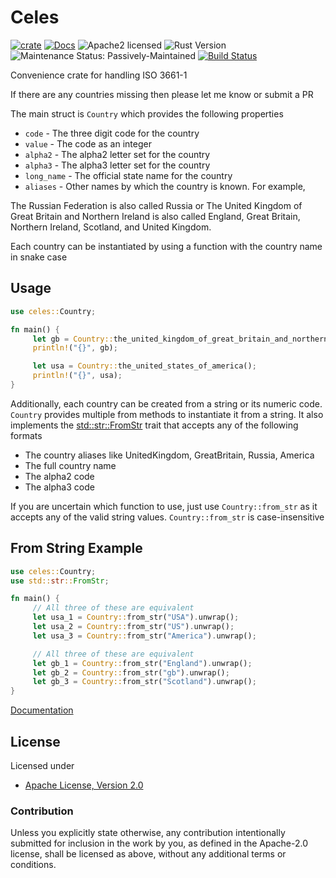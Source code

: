 # Celes

[![crate][crate-image]][crate-link]
[![Docs][docs-image]][docs-link]
![Apache2 licensed][license-image]
![Rust Version][rustc-image]
![Maintenance Status: Passively-Maintained][maintenance-image]
[![Build Status][build-image]][build-link]

Convenience crate for handling ISO 3661-1

If there are any countries missing then please let me know or submit a PR

The main struct is `Country` which provides the following properties

- `code` - The three digit code for the country
- `value` - The code as an integer
- `alpha2` - The alpha2 letter set for the country
- `alpha3` - The alpha3 letter set for the country
- `long_name` - The official state name for the country
- `aliases` - Other names by which the country is known. For example,

The Russian Federation is also called Russia or The United Kingdom of Great Britain
and Northern Ireland is also called England, Great Britain,
Northern Ireland, Scotland, and United Kingdom.

Each country can be instantiated by using a function with the country name in snake case

## Usage

```rust
use celes::Country;

fn main() {
     let gb = Country::the_united_kingdom_of_great_britain_and_northern_ireland();
     println!("{}", gb);

     let usa = Country::the_united_states_of_america();
     println!("{}", usa);
}
```

Additionally, each country can be created from a string or its numeric code.
`Country` provides multiple from methods to instantiate it from a string. It also
implements the [std::str::FromStr](https://doc.rust-lang.org/std/str/trait.FromStr.html) trait that accepts any of the following formats

- The country aliases like UnitedKingdom, GreatBritain, Russia, America
- The full country name
- The alpha2 code
- The alpha3 code

If you are uncertain which function to use, just use `Country::from_str` as it accepts
any of the valid string values. `Country::from_str` is case-insensitive

## From String Example

```rust
use celes::Country;
use std::str::FromStr;

fn main() {
     // All three of these are equivalent
     let usa_1 = Country::from_str("USA").unwrap();
     let usa_2 = Country::from_str("US").unwrap();
     let usa_3 = Country::from_str("America").unwrap();

     // All three of these are equivalent
     let gb_1 = Country::from_str("England").unwrap();
     let gb_2 = Country::from_str("gb").unwrap();
     let gb_3 = Country::from_str("Scotland").unwrap();
}
```


[Documentation][docs-link]

## License

Licensed under

- [Apache License, Version 2.0](http://www.apache.org/licenses/LICENSE-2.0)

### Contribution

Unless you explicitly state otherwise, any contribution intentionally submitted
for inclusion in the work by you, as defined in the Apache-2.0 license, shall be
licensed as above, without any additional terms or conditions.

[//]: # (badges)

[crate-image]: https://img.shields.io/crates/v/celes.svg
[crate-link]: https://crates.io/crates/celes
[docs-image]: https://docs.rs/celes/badge.svg
[docs-link]: https://docs.rs/celes/
[license-image]: https://img.shields.io/badge/license-Apache2.0-blue.svg
[rustc-image]: https://img.shields.io/badge/rustc-1.39+-blue.svg
[maintenance-image]: https://img.shields.io/badge/maintenance-passively--maintained-yellowgreen.svg
[build-image]: https://travis-ci.com/mikelodder7/celes.svg?branch=master
[build-link]: https://travis-ci.com/mikelodder7/celes
